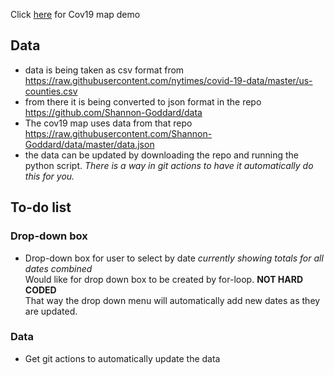 Click [here](https://shannon-goddard.github.io/COV19MAP/) for Cov19 map demo  

## Data  
- data is being taken as csv format from https://raw.githubusercontent.com/nytimes/covid-19-data/master/us-counties.csv  
- from there it is being converted to json format in the repo https://github.com/Shannon-Goddard/data
- The cov19 map uses data from that repo https://raw.githubusercontent.com/Shannon-Goddard/data/master/data.json
- the data can be updated by downloading the repo and running the python script. *There is a way in git actions to have it automatically do this for you.*

## To-do list  
### Drop-down box
- Drop-down box for user to select by date *currently showing totals for all dates combined*  
Would like for drop down box to be created by for-loop. **NOT HARD CODED**  
That way the drop down menu will automatically add new dates as they are updated.  
### Data
- Get git actions to automatically update the data
